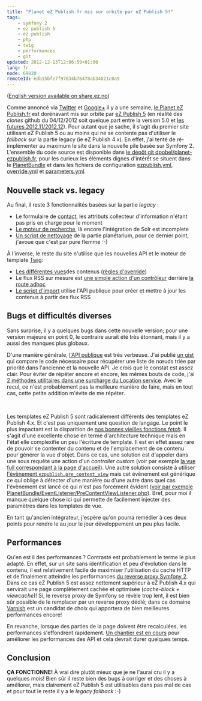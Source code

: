 ```yaml
---
title: "Planet eZ Publish.fr mis sur orbite par eZ Publish 5!"
tags:
    - symfony 2
    - ez publish 5
    - ez publish
    - php
    - twig
    - performances
    - git
updated: 2012-12-13T12:06:59+01:00
lang: fr
node: 69820
remoteId: edb15bfe7f97834b76478ab34821c0a9
---
```


([English version available on share.ez.no](http://share.ez.no/blogs/damien-pobel/planet-ez-publish.fr-orbited-by-ez-publish-5))


Comme annoncé via [Twitter](https://twitter.com/dpobel/status/276627335921414144) et [Google+](https://plus.google.com/102664237253121682993/posts/8hm2tSo9NUC) il y a une semaine, [le Planet eZ Publish.fr](http://www.planet-ezpublish.fr/) est dorénavant mis sur orbite par [eZ Publish 5](http://ez.no/fr/Produits/eZ-Publish-5-Platform) (en réalité des *clones* github du 04/12/2012 soit quelque part entre la version 5.0 et [les futures 2012.11/2012.12](http://share.ez.no/downloads/downloads)). Pour autant que je sache, il s'agit du premier site utilisant eZ Publish 5 ou au moins qui ne se contente pas d'utiliser le *fallback* sur la partie legacy (ie eZ Publish 4.x). En effet, j'ai tenté de ré-implémenter au maximum le site dans la nouvelle pile basée sur Symfony 2. L'ensemble du code source est disponible dans [le dépôt git dpobel/planet-ezpublish.fr](https://github.com/dpobel/planet-ezpublish.fr), pour les curieux les éléments dignes d'intérêt se situent dans le [PlanetBundle](https://github.com/dpobel/planet-ezpublish.fr/tree/master/planet/src/Planet/PlanetBundle) et dans les fichiers de configuration [ezpublish.yml](https://github.com/dpobel/planet-ezpublish.fr/blob/master/planet/ezpublish/config/ezpublish.yml), [override.yml](https://github.com/dpobel/planet-ezpublish.fr/blob/master/planet/ezpublish/config/override.yml) et [parameters.yml](https://github.com/dpobel/planet-ezpublish.fr/blob/master/planet/ezpublish/config/parameters.yml).


## Nouvelle stack vs. legacy


Au final, il reste 3 fonctionnalités basées sur la partie *legacy* :

* Le formulaire de [contact](http://www.planet-ezpublish.fr/contact), les attributs collecteur d'information n'étant pas pris en charge pour le moment
* [Le moteur de recherche](http://www.planet-ezpublish.fr/planet/search), là encore l'intégration de Solr est incomplete
* [Un script de nettoyage](https://github.com/dpobel/planet-ezpublish.fr/blob/master/legacy/extensions/planete/cronjobs/cleanup_planetarium.php) de la partie planétarium, pour ce dernier point, j'avoue que c'est par pure flemme :-)

À l'inverse, le reste du site n'utilise que les nouvelles API et le moteur de template [Twig](http://twig.sensiolabs.org/):

* [Les différentes vues](https://github.com/dpobel/planet-ezpublish.fr/tree/master/planet/src/Planet/PlanetBundle/Resources/views/full)des contenus ([règles d'override](https://github.com/dpobel/planet-ezpublish.fr/blob/master/planet/ezpublish/config/override.yml))
* Le flux RSS sur mesure est [une simple action d'un contrôleur](https://github.com/dpobel/planet-ezpublish.fr/blob/master/planet/src/Planet/PlanetBundle/Controller/PlanetController.php#L283) derrière [la route adhoc](https://github.com/dpobel/planet-ezpublish.fr/blob/master/planet/src/Planet/PlanetBundle/Resources/config/routing.yml)
* [Le script d'import](https://github.com/dpobel/planet-ezpublish.fr/blob/master/planet/src/Planet/PlanetBundle/Command/ImportCommand.php) utilise l'API publique pour créer et mettre à jour les contenus à partir des flux RSS

## Bugs et difficultés diverses


Sans surprise, il y a quelques bugs dans cette nouvelle version; pour une version majeure en point 0, le contraire aurait été très étonnant, mais il y a aussi des manques plus globaux.


D'une manière générale, [l'API publique](http://ezsystems.github.com/ezpublish-kernel/) est très verbeuse. J'ai publié [un gist](https://gist.github.com/3983418) qui compare le code nécessaire pour récupérer une liste de nœuds triée par priorité dans l'ancienne et la nouvelle API. Je crois que le constat est assez clair. Pour éviter de répéter encore et encore, les mêmes bouts de code, j'ai [2 méthodes utilitaires dans une surcharge du Location service](https://github.com/dpobel/planet-ezpublish.fr/blob/master/planet/src/Planet/PlanetBundle/Repository/LocationService.php#L36). Avec le recul, ce n'est probablement pas la meilleure manière de faire, mais en tout cas, cette petite addition m'évite de me répéter.

 

Les templates eZ Publish 5 sont radicalement différents des templates eZ Publish 4.x. Et c'est pas uniquement une question de langage. Le point le plus impactant est la disparition de [nos bonnes vieilles fonctions *fetch*](http://doc.ez.no/eZ-Publish/Technical-manual/4.x/Reference/Template-fetch-functions). Il s'agit d'une excellente chose en terme d'architecture technique mais en l'état elle complexifie un peu l'écriture de template. Il est en effet assez rare de pouvoir se contenter du contenu et de l'emplacement de ce contenu pour générer la vue d'objet. Dans ce cas, une solution est d'appeler dans une sous requête une action d'un *controller custom* (voir par exemple [la vue full correspondant à la page d'accueil](https://github.com/dpobel/planet-ezpublish.fr/blob/master/planet/src/Planet/PlanetBundle/Resources/views/full/planet.html.twig#L18)). Une autre solution consiste à utiliser [l'évènement <code>ezpublish.pre_content_view</code>](https://confluence.ez.no/display/EZP/Events) mais cet évènement est générique ce qui oblige à détecter d'une manière ou d'une autre dans quel cas l'évènement est lancé ce qui n'est pas forcément évident ([voir par exemple PlanetBundle/EventListener/PreContentViewListener.php](https://github.com/dpobel/planet-ezpublish.fr/blob/master/planet/src/Planet/PlanetBundle/EventListener/PreContentViewListener.php#L28)). Bref, pour moi il manque quelque chose ici qui permette de facilement injecter des paramètres dans les templates de vue.


En tant qu'ancien intégrateur, j'espère qu'on pourra remédier à ces deux points pour rendre le au jour le jour développement un peu plus facile.


## Performances


Qu'en est il des performances ? Contrasté est probablement le terme le plus adapté. En effet, sur un site sans identification et peu d'évolution dans le contenu, il est relativement facile de maximiser l'utilisation du cache HTTP et de finalement atteindre les performances [du reverse proxy Symfony 2](http://symfony.com/fr/doc/master/book/http_cache.html). Dans ce cas eZ Publish 5 est assez nettement supérieur à eZ Publish 4.x qui servirait une page complètement cachée et optimisée (*cache-block + viewcache*)! Si, le reverse proxy de Symfony se révèle trop lent, il est bien sûr possible de le remplacer par un reverse proxy dédié; dans ce domaine [Varnish](https://www.varnish-cache.org/) est un candidat de choix qui apportera de bien meilleures performances encore!


En revanche, lorsque des parties de la page doivent être recalculées, les performances s'effondrent rapidement. [Un chantier est en cours](https://github.com/ezsystems/ezpublish-kernel/pull/191) pour améliorer les performances des API et cela devrait durer quelques temps.


## Conclusion


**ÇA FONCTIONNE!** À vrai dire plutôt mieux que je ne l'aurai cru il y a quelques mois! Bien sûr il reste bien des bugs à corriger et des choses à améliorer, mais clairement eZ Publish 5 est utilisables dans pas mal de cas et pour tout le reste il y a le *legacy fallback* :-)

